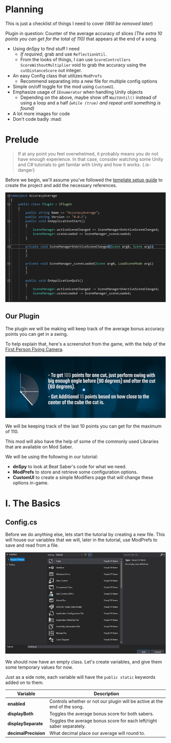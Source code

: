 <!-- TITLE: The Example Mod Tutorial -->
<!-- SUBTITLE: Learn how to make a Beat Saber Mod! -->


# Planning
This is just a checklist of things I need to cover *(Will be removed later*)

Plugin in question: Counter of the average accuracy of slices *(The extra 10 points you can get for the total of 110)* that appears at the end of a song.

* Using dnSpy to find stuff I need
  * *If required*, grab and use `ReflectionUtil`.
  * From the looks of things, I can use `ScoreControllers` `ScoreWithoutMultiplier` void to grab the accuracy using the `cutDistanceScore` out integer.
* An easy Config class that utilizes `ModPrefs`
  * Recommend separating into a new file for multiple config options
* Simple on/off toggle for the mod using `CustomUI`.
* Emphasize usage of `IEnumerator` when handling Unity objects
  * Depending on the above, maybe show off `WaitUntil()` instead of using a loop and a half *(`while (true)` and repeat until something is found)*
* A lot more images for code
* Don't code badly :mad:
# Prelude
>If at any point you feel overwhelmed, it probably means you do not have enough experience. In that case, consider watching some Unity and C# tutorials to get familar with Unity and how it works.
{.is-danger}

Before we begin, we'll assume you've followed the [template setup guide](https://wiki.assistant.moe/modding/intro) to create the project and add the necessary references.

![Beginnings](/uploads/modding-example-v-2/00-beginnings.png "Beginnings")

## Our Plugin

The plugin we will be making will keep track of the average bonus accuracy points you can get in a swing.

To help explain that, here's a screenshot from the game, with the help of the [First Person Flying Camera](https://wiki.assistant.moe/modding#launch-args).

![Accuracy Explanation](/uploads/modding-example-v-2/01-accuracyexplanation.png "Accuracy Explanation")

We will be keeping track of the last 10 points you can get for the maximum of 110.

This mod will also have the help of some of the commonly used Libraries that are available on Mod Saber.

We will be using the following in our tutorial:

* **dnSpy** to look at Beat Saber's code for what we need.
* **ModPrefs** to store and retrieve some configuration options.
* **CustomUI** to create a simple Modifiers page that will change these options in-game.

# I. The Basics
## Config.cs
Before we do anything else, lets start the tutorial by creating a new file. This will house our variables that we will, later in the tutorial, use ModPrefs to save and read from a file.

![Config](/uploads/modding-example-v-2/02-configcreate.png "Config")

We should now have an empty class. Let's create variables, and give them some temporary values for now.

Just as a side note, each variable will have the `public static` keywords added on to them.

| Variable | Description |
|-|-|
|**enabled**|Controls whether or not our plugin will be active at the end of the song.|
|**displayBoth**|Toggles the average bonus score for both sabers.|
|**displaySeparate**|Toggles the average bonus score for each left/right saber separately.|
|**decimalPrecision**|What decimal place our average will round to.|


